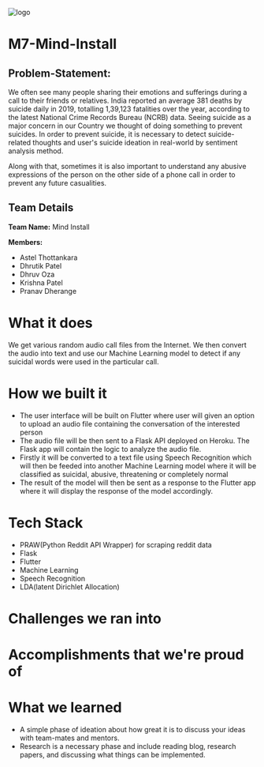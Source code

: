 ![logo](https://user-images.githubusercontent.com/58757868/107145728-804dd880-6969-11eb-86db-ec7a0c236a7f.png)

# M7-Mind-Install

## Problem-Statement:
We often see many people sharing their emotions and sufferings during a call to their friends or relatives. India reported an average 381 deaths by suicide daily in 2019, totalling 1,39,123 fatalities over the year, according to the latest National Crime Records Bureau (NCRB) data. Seeing suicide as a major concern in our Country we thought of doing something to prevent suicides. In order to prevent suicide, it is necessary to detect suicide-related thoughts and user's suicide ideation in real-world by sentiment analysis method.

Along with that, sometimes it is also important to understand any abusive expressions of the person on the other side of a phone call in order to prevent any future casualities.

## Team Details 
**Team Name:** Mind Install

**Members:**

 - Astel Thottankara 
 - Dhrutik Patel
 - Dhruv Oza
 - Krishna Patel
 - Pranav Dherange
 

# What it does
We get various random audio call files from the Internet. We then convert the audio into text and use our Machine Learning model to detect if any suicidal words were used in the particular call.


# How we built it

- The user interface will be built on Flutter where user will given an option to upload an audio file containing the conversation of the interested person
- The audio file will be then sent to a Flask API deployed on Heroku. The Flask app will contain the logic to analyze the audio file.
- Firstly it will be converted to a text file using Speech Recognition which will then be feeded into another Machine Learning model where it will be classified as suicidal, abusive, threatening or completely normal
- The result of the model will then be sent as a response to the Flutter app where it will display the response of the model accordingly.


# Tech Stack

- PRAW(Python Reddit API Wrapper) for scraping reddit data
- Flask
- Flutter
- Machine Learning
- Speech Recognition
- LDA(latent Dirichlet Allocation)


# Challenges we ran into


# Accomplishments that we're proud of



# What we learned

- A simple phase of ideation about how great it is to discuss your ideas with team-mates and mentors.
- Research is a necessary phase and include reading blog, research papers, and discussing what things can be implemented.

